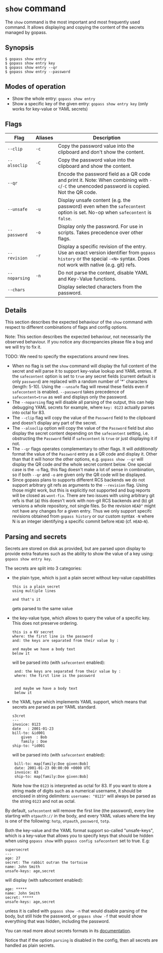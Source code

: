 # `show` command

The `show` command is the most important and most frequently used command.
It allows displaying and copying the content of the secrets managed by gopass.

## Synopsis

```
$ gopass show entry
$ gopass show entry key
$ gopass show entry --qr
$ gopass show entry --password
```

## Modes of operation

* Show the whole entry: `gopass show entry`
* Show a specific key of the given entry: `gopass show entry key` (only works for key-value or YAML secrets)

## Flags

Flag | Aliases | Description
---- | ------- | -----------
`--clip` | `-c` | Copy the password value into the clipboard and don't show the content.
`--alsoclip` | `-C` | Copy the password value into the clipboard and show the content.
`--qr` | | Encode the password field as a QR code and print it. Note: When combining with `-c`/`-C` the unencoded password is copied. Not the QR code.
`--unsafe` | `-u` | Display unsafe content (e.g. the password) even when the `safecontent` option is set. No-op when `safecontent` is `false`.
`--password` | `-o` | Display only the password. For use in scripts. Takes precedence over other flags.
`--revision` | `-r` | Display a specific revision of the entry. Use an exact version identifier from `gopass history` or the special `-<N>` syntax. Does not work with native (e.g. git) refs.
`--noparsing` | `-n` | Do not parse the content, disable YAML and Key-Value functions.
`--chars` | | Display selected characters from the password.

## Details

This section describes the expected behaviour of the `show` command with respect to different combinations of flags and
config options.

Note: This section describes the expected behaviour, not necessarily the observed behaviour.
If you notice any discrepancies please file a bug and we will try to fix it.

TODO: We need to specify the expectations around new lines.

* When no flag is set the `show` command will display the full content of the secret and will parse it to support key-value lookup and YAML entries.
  If the `safecontent` option is set to `true` any secret fields (current default is only `password`) are replaced with a random number of '*' characters (length: 5-10).
  Using the `--unsafe` flag will reveal these fields even if `safecontent` is enabled. `--password` takes precedence of `safecontent=true` as well and displays only the password.
* The `--noparsing` flag will disable all parsing of the output, this can help debugging YAML secrets for example, where `key: 0123` actually parses into octal for 83.
* The `--clip` flag will copy the value of the `Password` field to the clipboard and doesn't display any part of the secret.
* The `--alsoclip` option will copy the value of the `Password` field but also display the secret content depending on the `safecontent` setting, i.e. obstructing the `Password` field if `safecontent` is `true` or just displaying it if not.
* The `--qr` flags operates complementary to other flags. It will *additionally* format the value of the `Password` entry as a QR code and display it. Other than that it will honor the other options, e.g. `gopass show --qr` will display the QR code *and* the whole secret content below. One special case is the `-o` flag, this flag doesn't make a lot of sense in combination, so if both `--qr` and `-o` are given only the QR code will be displayed.
* Since gopass plans to supports different RCS backends we do not support arbitrary git refs as arguments to the `--revision` flag. Using those might work, but this is explicitly not supported and bug reports will be closed as `wont-fix`. There are two issues with using arbitrary git refs is that (a) this doesn't work with non-git RCS backends and (b) git versions a whole repository, not single files. So the revision `HEAD^`
  might not have any changes for a given entry. Thus we only support specifc revisions obtained from `gopass history` or our custom syntax `-N` where N is an integer identifying a specific commit before `HEAD` (cf. `HEAD~N`).

## Parsing and secrets

Secrets are stored on disk as provided, but are parsed upon display to provide extra features such as the ability
to show the value of a key using:  `gopass show entry key`.

The secrets are split into 3 categories:
 - the plain type, which is just a plain secret without key-value capabilities
    ```
    this is a plain secret
    using multiple lines

    and that's it
    ```
    gets parsed to the same value


 - the key-value type, which allows to query the value of a specific key. This does not preserve ordering.
    ```
    this is a KV secret
    where: the first line is the password
    and: the keys are separated from their value by :

    and maybe we have a body text
    below it
    ```
    will be parsed into (with `safecontent` enabled):
   ```
    and: the keys are separated from their value by :
    where: the first line is the password


    and maybe we have a body text
    below it
    ```


 - the YAML type which implements YAML support, which means that secrets are parsed as per YAML standard.
    ```
    s3cret
    ---
    invoice: 0123
    date   : 2001-01-23
    bill-to: &id001
        given  : Bob
        family : Doe
    ship-to: *id001
    ```
   will be parsed into (with `safecontent` enabled):
   ```
    bill-to: map[family:Doe given:Bob]
    date: 2001-01-23 00:00:00 +0000 UTC
    invoice: 83
    ship-to: map[family:Doe given:Bob]
    ```
   Note how the `0123` is interpreted as octal for 83. If you want to store a string made of digits such as a numerical
   username, it should be enclosed in string delimiters: `username: "0123"` will always be parsed as the string `0123`
   and not as octal.

By default, `safecontent` will remove the first line (the password), every line starting with `otpauth://` in the body, and every YAML values where the key is one of the following: `hotp`, `otpauth`, `password`, `totp`.

Both the key-value and the YAML format support so-called "unsafe-keys", which is a key-value that allows you to specify keys that should be hidden when using `gopass show` with `gopass config safecontent` set to true.
E.g:
```
supersecret
---
age: 27
secret: The rabbit outran the tortoise
name: John Smith
unsafe-keys: age,secret
```
will display (with safecontent enabled):
```
age: *****
name: John Smith
secret: *****
unsafe-keys: age,secret

```
unless it is called with `gopass show -n` that would disable parsing of the body, but still hide the password, or `gopass show -f` that would show everything that was hidden, including the password.

You can read more about secrets formats in its [documentation](docs/secrets.md).

Notice that if the option `parsing` is disabled in the config, then all secrets are handled as plain secrets.
